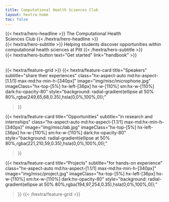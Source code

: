 ```yaml
---
title: Computational Health Sciences Club
layout: hextra-home
toc: false
---
```


<div class="hx-mt-6 hx-mb-6">
{{< hextra/hero-headline >}}
  The Computational Health&nbsp;<br class="sm:hx-block hx-hidden" />Sciences Club
{{< /hextra/hero-headline >}}
</div>

<div class="hx-mb-12">
{{< hextra/hero-subtitle >}}
  Helping students discover opportunities within computational health sciences at Pitt
{{< /hextra/hero-subtitle >}}
</div>

<div class="hx-mb-6">
{{< hextra/hero-button text="Get started" link="handbook" >}}
</div>

<br>

{{< hextra/feature-grid >}}
  {{< hextra/feature-card
    title="Speakers"
    subtitle="share their experiences"
    class="hx-aspect-auto md:hx-aspect-[1.1/1] max-md:hx-min-h-[340px]"
    image="img/misc/microphone.jpg"
    imageClass="hx-top-[5%] hx-left-[36px] hx-w-[110%] sm:hx-w-[110%] dark:hx-opacity-80"
    style="background: radial-gradient(ellipse at 50% 80%,rgba(249,65,68,0.35),hsla(0,0%,100%,0));"
  >}}

  {{< hextra/feature-card
    title="Opportunities"
    subtitle="in research and internships"
    class="hx-aspect-auto md:hx-aspect-[1.1/1] max-md:hx-min-h-[340px]"
    image="img/misc/lab.jpg"
    imageClass="hx-top-[5%] hx-left-[36px] hx-w-[110%] sm:hx-w-[110%] dark:hx-opacity-80"
    style="background: radial-gradient(ellipse at 50% 80%,rgba(221,210,59,0.35),hsla(0,0%,100%,0));"
  >}}

  {{< hextra/feature-card
    title="Projects"
    subtitle="for hands-on experience"
    class="hx-aspect-auto md:hx-aspect-[1.1/1] max-md:hx-min-h-[340px]"
    image="img/misc/project.jpg"
    imageClass="hx-top-[5%] hx-left-[36px] hx-w-[110%] sm:hx-w-[110%] dark:hx-opacity-80"
    style="background: radial-gradient(ellipse at 50% 80%,rgba(194,97,254,0.35),hsla(0,0%,100%,0));"
  >}}
{{< /hextra/feature-grid >}}
